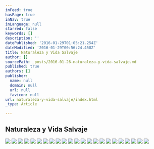 ```yaml
---
inFeed: true
hasPage: true
inNav: true
inLanguage: null
starred: false
keywords: []
description: ''
datePublished: '2016-01-29T01:05:21.254Z'
dateModified: '2016-01-29T00:56:24.458Z'
title: Naturaleza y Vida Salvaje
author: []
sourcePath: _posts/2016-01-26-naturaleza-y-vida-salvaje.md
published: true
authors: []
publisher:
  name: null
  domain: null
  url: null
  favicon: null
url: naturaleza-y-vida-salvaje/index.html
_type: Article

---
```

## Naturaleza y Vida Salvaje
![](https://s3-us-west-2.amazonaws.com/the-grid-img/p/d99630834cf88a752d941b50faae2116cf1471ab.jpg)
![](https://s3-us-west-2.amazonaws.com/the-grid-img/p/b0d8a857b49ccad71ffa40af2e7cd2d8cd303f79.jpg)
![](https://s3-us-west-2.amazonaws.com/the-grid-img/p/98dec1db4b80a6a41d188025b1b879c240743963.jpg)
![](https://s3-us-west-2.amazonaws.com/the-grid-img/p/b558b65b09adaf6a8865d78464ef89ac166652bc.jpg)
![](https://s3-us-west-2.amazonaws.com/the-grid-img/p/1b48ebc25bd6ccfd484c82ec5184e40a35175802.jpg)
![](https://s3-us-west-2.amazonaws.com/the-grid-img/p/1063e3f252f72c072daa34fc8ddd1aadb6284283.jpg)
![](https://s3-us-west-2.amazonaws.com/the-grid-img/p/e993eace6b87ea3d62b15ac997c87db0cb1e0c4d.jpg)
![](https://s3-us-west-2.amazonaws.com/the-grid-img/p/a22c63c816432552f7a90aa96d6ef0fa162812ef.jpg)
![](https://s3-us-west-2.amazonaws.com/the-grid-img/p/0746dedac15a424f1226478ffdb57937882e337c.jpg)
![](https://s3-us-west-2.amazonaws.com/the-grid-img/p/cd810b8942c91fc44f8666c39e703ec34c305c86.jpg)
![](https://s3-us-west-2.amazonaws.com/the-grid-img/p/1ffba821eedc4693f5486c44fef031d71c9149f7.jpg)
![](https://s3-us-west-2.amazonaws.com/the-grid-img/p/166019c31513258e9b9c44cb1cc68b8edb35017c.jpg)
![](https://s3-us-west-2.amazonaws.com/the-grid-img/p/09b3420949fbe16417cec096935724d01de7a9c1.jpg)
![](https://s3-us-west-2.amazonaws.com/the-grid-img/p/32b992bef3f5a59a5e778a6e28c1f24769ed9579.jpg)
![](https://s3-us-west-2.amazonaws.com/the-grid-img/p/1bce4b2a855c030d6643ab83c3a8b4f0f950612c.jpg)
![](https://s3-us-west-2.amazonaws.com/the-grid-img/p/0b93690cc2445866206c879a16d1b439d97c359d.jpg)
![](https://s3-us-west-2.amazonaws.com/the-grid-img/p/e1aeb4f7feff4731815d1383fab28c3540354576.jpg)
![](https://s3-us-west-2.amazonaws.com/the-grid-img/p/fb8fef0b2305e8b8108eccbf817b59c7ea4cc2c2.jpg)
![](https://s3-us-west-2.amazonaws.com/the-grid-img/p/9dc1aa0d916e6a075991f7d6d2326e8ac0ca25d7.jpg)
![](https://s3-us-west-2.amazonaws.com/the-grid-img/p/db17e4c76c8c93687aefd73ea0a5e4887b1e787b.jpg)
![](https://s3-us-west-2.amazonaws.com/the-grid-img/p/d899a9be149a1ab46c3802f3a0b12bace4269a5d.jpg)
![](https://s3-us-west-2.amazonaws.com/the-grid-img/p/87a4c73ea5671d34a2f372af000e114f8bf2608b.jpg)
![](https://s3-us-west-2.amazonaws.com/the-grid-img/p/33d0eb1218d4dfa66a5821c41aa448afa0d925aa.jpg)